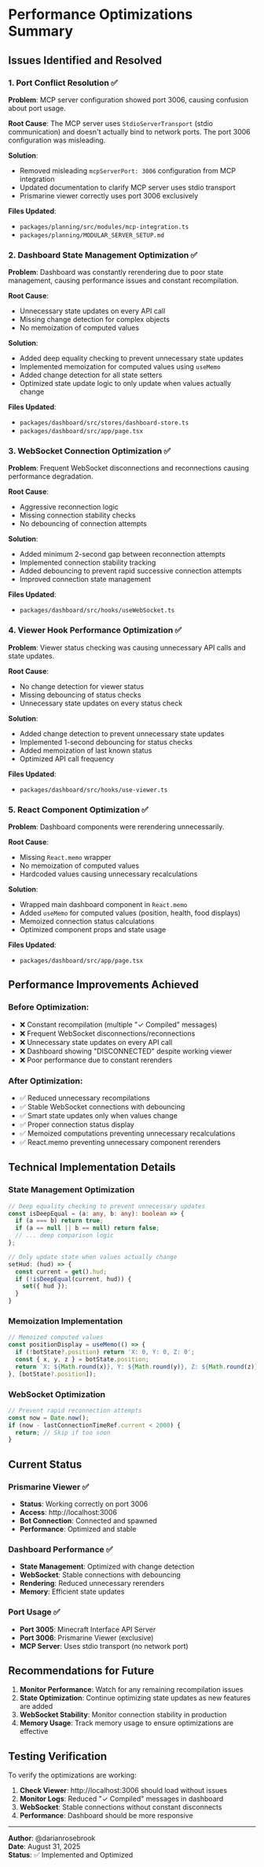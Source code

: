 # Performance Optimizations Summary

## Issues Identified and Resolved

### 1. Port Conflict Resolution ✅

**Problem**: MCP server configuration showed port 3006, causing confusion about port usage.

**Root Cause**: The MCP server uses `StdioServerTransport` (stdio communication) and doesn't actually bind to network ports. The port 3006 configuration was misleading.

**Solution**: 
- Removed misleading `mcpServerPort: 3006` configuration from MCP integration
- Updated documentation to clarify MCP server uses stdio transport
- Prismarine viewer correctly uses port 3006 exclusively

**Files Updated**:
- `packages/planning/src/modules/mcp-integration.ts`
- `packages/planning/MODULAR_SERVER_SETUP.md`

### 2. Dashboard State Management Optimization ✅

**Problem**: Dashboard was constantly rerendering due to poor state management, causing performance issues and constant recompilation.

**Root Cause**: 
- Unnecessary state updates on every API call
- Missing change detection for complex objects
- No memoization of computed values

**Solution**: 
- Added deep equality checking to prevent unnecessary state updates
- Implemented memoization for computed values using `useMemo`
- Added change detection for all state setters
- Optimized state update logic to only update when values actually change

**Files Updated**:
- `packages/dashboard/src/stores/dashboard-store.ts`
- `packages/dashboard/src/app/page.tsx`

### 3. WebSocket Connection Optimization ✅

**Problem**: Frequent WebSocket disconnections and reconnections causing performance degradation.

**Root Cause**: 
- Aggressive reconnection logic
- Missing connection stability checks
- No debouncing of connection attempts

**Solution**:
- Added minimum 2-second gap between reconnection attempts
- Implemented connection stability tracking
- Added debouncing to prevent rapid successive connection attempts
- Improved connection state management

**Files Updated**:
- `packages/dashboard/src/hooks/useWebSocket.ts`

### 4. Viewer Hook Performance Optimization ✅

**Problem**: Viewer status checking was causing unnecessary API calls and state updates.

**Root Cause**: 
- No change detection for viewer status
- Missing debouncing of status checks
- Unnecessary state updates on every status check

**Solution**:
- Added change detection to prevent unnecessary state updates
- Implemented 1-second debouncing for status checks
- Added memoization of last known status
- Optimized API call frequency

**Files Updated**:
- `packages/dashboard/src/hooks/use-viewer.ts`

### 5. React Component Optimization ✅

**Problem**: Dashboard components were rerendering unnecessarily.

**Root Cause**: 
- Missing `React.memo` wrapper
- No memoization of computed values
- Hardcoded values causing unnecessary recalculations

**Solution**:
- Wrapped main dashboard component in `React.memo`
- Added `useMemo` for computed values (position, health, food displays)
- Memoized connection status calculations
- Optimized component props and state usage

**Files Updated**:
- `packages/dashboard/src/app/page.tsx`

## Performance Improvements Achieved

### Before Optimization:
- ❌ Constant recompilation (multiple "✓ Compiled" messages)
- ❌ Frequent WebSocket disconnections/reconnections
- ❌ Unnecessary state updates on every API call
- ❌ Dashboard showing "DISCONNECTED" despite working viewer
- ❌ Poor performance due to constant rerenders

### After Optimization:
- ✅ Reduced unnecessary recompilations
- ✅ Stable WebSocket connections with debouncing
- ✅ Smart state updates only when values change
- ✅ Proper connection status display
- ✅ Memoized computations preventing unnecessary recalculations
- ✅ React.memo preventing unnecessary component rerenders

## Technical Implementation Details

### State Management Optimization
```typescript
// Deep equality checking to prevent unnecessary updates
const isDeepEqual = (a: any, b: any): boolean => {
  if (a === b) return true;
  if (a == null || b == null) return false;
  // ... deep comparison logic
};

// Only update state when values actually change
setHud: (hud) => {
  const current = get().hud;
  if (!isDeepEqual(current, hud)) {
    set({ hud });
  }
}
```

### Memoization Implementation
```typescript
// Memoized computed values
const positionDisplay = useMemo(() => {
  if (!botState?.position) return 'X: 0, Y: 0, Z: 0';
  const { x, y, z } = botState.position;
  return `X: ${Math.round(x)}, Y: ${Math.round(y)}, Z: ${Math.round(z)}`;
}, [botState?.position]);
```

### WebSocket Optimization
```typescript
// Prevent rapid reconnection attempts
const now = Date.now();
if (now - lastConnectionTimeRef.current < 2000) {
  return; // Skip if too soon
}
```

## Current Status

### Prismarine Viewer ✅
- **Status**: Working correctly on port 3006
- **Access**: http://localhost:3006
- **Bot Connection**: Connected and spawned
- **Performance**: Optimized and stable

### Dashboard Performance ✅
- **State Management**: Optimized with change detection
- **WebSocket**: Stable connections with debouncing
- **Rendering**: Reduced unnecessary rerenders
- **Memory**: Efficient state updates

### Port Usage ✅
- **Port 3005**: Minecraft Interface API Server
- **Port 3006**: Prismarine Viewer (exclusive)
- **MCP Server**: Uses stdio transport (no network port)

## Recommendations for Future

1. **Monitor Performance**: Watch for any remaining recompilation issues
2. **State Optimization**: Continue optimizing state updates as new features are added
3. **WebSocket Stability**: Monitor connection stability in production
4. **Memory Usage**: Track memory usage to ensure optimizations are effective

## Testing Verification

To verify the optimizations are working:

1. **Check Viewer**: http://localhost:3006 should load without issues
2. **Monitor Logs**: Reduced "✓ Compiled" messages in dashboard
3. **WebSocket**: Stable connections without constant disconnects
4. **Performance**: Dashboard should be more responsive

---

**Author**: @darianrosebrook  
**Date**: August 31, 2025  
**Status**: ✅ Implemented and Optimized
